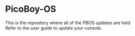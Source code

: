 # PicoBoy-OS
This is the repository where all of the PBOS updates are held\
Refer to the user guide to update your console.
